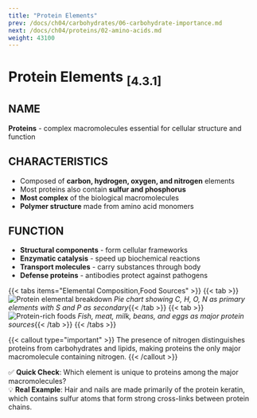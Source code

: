 ```yaml
---
title: "Protein Elements"
prev: /docs/ch04/carbohydrates/06-carbohydrate-importance.md
next: /docs/ch04/proteins/02-amino-acids.md
weight: 43100
---
```


# Protein Elements <sub>[4.3.1]</sub>

## NAME
**Proteins** - complex macromolecules essential for cellular structure and function

## CHARACTERISTICS
- Composed of **carbon, hydrogen, oxygen, and nitrogen** elements
- Most proteins also contain **sulfur and phosphorus**
- **Most complex** of the biological macromolecules
- **Polymer structure** made from amino acid monomers

## FUNCTION
- **Structural components** - form cellular frameworks
- **Enzymatic catalysis** - speed up biochemical reactions  
- **Transport molecules** - carry substances through body
- **Defense proteins** - antibodies protect against pathogens

{{< tabs items="Elemental Composition,Food Sources" >}}
  {{< tab >}}![Protein elemental breakdown](/ch04/protein-elements.png)
  *Pie chart showing C, H, O, N as primary elements with S and P as secondary*{{< /tab >}}
  {{< tab >}}![Protein-rich foods](/ch04/protein-foods.png) 
  *Fish, meat, milk, beans, and eggs as major protein sources*{{< /tab >}}
{{< /tabs >}}

{{< callout type="important" >}}
The presence of nitrogen distinguishes proteins from carbohydrates and lipids, making proteins the only major macromolecule containing nitrogen.
{{< /callout >}}

✅ **Quick Check**: Which element is unique to proteins among the major macromolecules?  
💡 **Real Example**: Hair and nails are made primarily of the protein keratin, which contains sulfur atoms that form strong cross-links between protein chains.